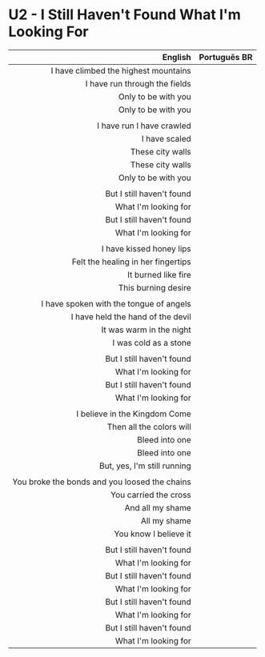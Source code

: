 # U2 - I Still Haven't Found What I'm Looking For

| English | Português BR |
|------:|:--------------------|
| I have climbed the highest mountains |
| I have run through the fields |
| Only to be with you |
| Only to be with you |
|  |
| I have run I have crawled |
| I have scaled |
| These city walls |
| These city walls |
| Only to be with you |
|  |
| But I still haven't found |
| What I'm looking for |
| But I still haven't found |
| What I'm looking for |
|  |
| I have kissed honey lips |
| Felt the healing in her fingertips |
| It burned like fire |
| This burning desire |
|  |
| I have spoken with the tongue of angels |
| I have held the hand of the devil |
| It was warm in the night |
| I was cold as a stone |
|  |
| But I still haven't found |
| What I'm looking for |
| But I still haven't found |
| What I'm looking for |
|  |
| I believe in the Kingdom Come |
| Then all the colors will |
| Bleed into one |
| Bleed into one |
| But, yes, I'm still running |
|  |
| You broke the bonds and you loosed the chains |
| You carried the cross |
| And all my shame |
| All my shame |
| You know I believe it |
|  |
| But I still haven't found |
| What I'm looking for |
| But I still haven't found |
| What I'm looking for |
| But I still haven't found |
| What I'm looking for |
| But I still haven't found |
| What I'm looking for |